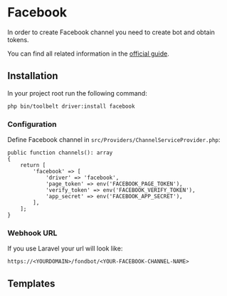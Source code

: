 # Facebook

In order to create Facebook channel you need to create bot and obtain tokens.

You can find all related information in the [official guide](https://developers.facebook.com/docs/messenger-platform/guides/quick-start). 

## Installation

In your project root run the following command:

    php bin/toolbelt driver:install facebook

### Configuration    

Define Facebook channel in `src/Providers/ChannelServiceProvider.php`:

    public function channels(): array
    {
        return [
            'facebook' => [
                'driver' => 'facebook',
                'page_token' => env('FACEBOOK_PAGE_TOKEN'),
                'verify_token' => env('FACEBOOK_VERIFY_TOKEN'),
                'app_secret' => env('FACEBOOK_APP_SECRET'),
            ],
        ];
    }

### Webhook URL

If you use Laravel your url will look like:

    https://<YOURDOMAIN>/fondbot/<YOUR-FACEBOOK-CHANNEL-NAME>

## Templates